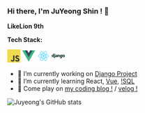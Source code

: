 ### Hi there, I'm JuYeong Shin ! 👋

**LikeLion 9th**

**Tech Stack:**  

<code><img height="30" src="https://raw.githubusercontent.com/github/explore/80688e429a7d4ef2fca1e82350fe8e3517d3494d/topics/javascript/javascript.png"></code>
<code><img height="30" src="https://raw.githubusercontent.com/github/explore/80688e429a7d4ef2fca1e82350fe8e3517d3494d/topics/vue/vue.png"></code>
<code><img height="30" src="https://raw.githubusercontent.com/github/explore/80688e429a7d4ef2fca1e82350fe8e3517d3494d/topics/react/react.png"></code>
<code><img height="30" src="https://raw.githubusercontent.com/github/explore/80688e429a7d4ef2fca1e82350fe8e3517d3494d/topics/django/django.png"></code>

- 🐰 I’m currently working on [Django Project](https://github.com/juyeong-chungbuk/VeganCommunity)
- 🐹 I’m currently learning React, [Vue](https://github.com/juyeong-chungbuk/Community-project), [!SQL](https://github.com/juyeong-chungbuk/SQL_study)
- 🐷  Come play on [my coding blog !](https://juyami.tistory.com/) / [velog !](https://velog.io/@shinoung2360)

![Juyeong's GitHub stats](https://github-readme-stats.vercel.app/api?username=juyeong-chungbuk&theme=nightowl&show_icons=true)


